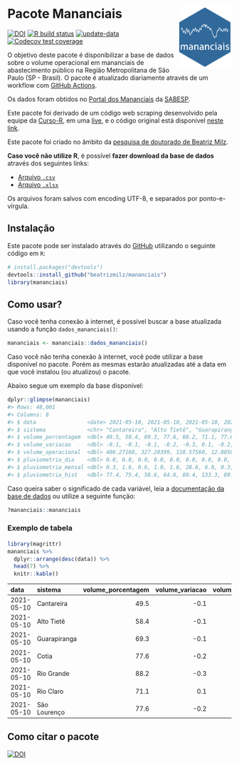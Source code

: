 
<!-- README.md is generated from README.Rmd. Please edit that file -->

# Pacote Mananciais <img src="man/figures/hexlogo.png" align="right" width = "120px"/>

<!-- badges: start -->

[![DOI](https://zenodo.org/badge/DOI/10.5281/zenodo.4733056.svg)](https://doi.org/10.5281/zenodo.4733056)
[![R build
status](https://github.com/beatrizmilz/mananciais/workflows/R-CMD-check/badge.svg)](https://github.com/beatrizmilz/mananciais/actions)
[![update-data](https://github.com/beatrizmilz/mananciais/actions/workflows/2-update_data.yaml/badge.svg)](https://github.com/beatrizmilz/mananciais/actions/workflows/2-update_data.yaml)
[![Codecov test
coverage](https://codecov.io/gh/beatrizmilz/mananciais/branch/master/graph/badge.svg)](https://codecov.io/gh/beatrizmilz/mananciais?branch=master)
<!-- badges: end -->

O objetivo deste pacote é disponibilizar a base de dados sobre o volume
operacional em mananciais de abastecimento público na Região
Metropolitana de São Paulo (SP - Brasil). O pacote é atualizado
diariamente através de um workflow com [GitHub
Actions](https://github.com/beatrizmilz/mananciais/actions).

Os dados foram obtidos no [Portal dos
Mananciais](http://mananciais.sabesp.com.br/Situacao) da
[SABESP](http://site.sabesp.com.br/site/Default.aspx).

Este pacote foi derivado de um código web scraping desenvolvido pela
equipe da [Curso-R](https://www.curso-r.com/), em uma
[live](https://youtu.be/jvZIxrMmOcQ), e o código original está
disponível [neste
link](https://github.com/curso-r/lives/blob/master/drafts/20200730_scraper_sabesp.R).

Este pacote foi criado no âmbito da [pesquisa de doutorado de Beatriz
Milz](https://beatrizmilz.github.io/tese/).

**Caso você não utilize R**, é possível **fazer download da base de
dados** através dos seguintes links:

  - [Arquivo
    `.csv`](https://github.com/beatrizmilz/mananciais/raw/master/inst/extdata/mananciais.csv)
  - [Arquivo
    `.xlsx`](https://github.com/beatrizmilz/mananciais/blob/master/inst/extdata/mananciais.xlsx?raw=true)

Os arquivos foram salvos com encoding UTF-8, e separados por
ponto-e-vírgula.

## Instalação

Este pacote pode ser instalado através do [GitHub](https://github.com/)
utilizando o seguinte código em `R`:

``` r
# install.packages("devtools")
devtools::install_github("beatrizmilz/mananciais")
library(mananciais)
```

## Como usar?

Caso você tenha conexão à internet, é possível buscar a base atualizada
usando a função `dados_mananciais()`:

``` r
mananciais <- mananciais::dados_mananciais() 
```

Caso você não tenha conexão à internet, você pode utilizar a base
disponível no pacote. Porém as mesmas estarão atualizadas até a data em
que você instalou (ou atualizou) o pacote.

Abaixo segue um exemplo da base disponível:

``` r
dplyr::glimpse(mananciais)
#> Rows: 48,001
#> Columns: 8
#> $ data                <date> 2021-05-10, 2021-05-10, 2021-05-10, 2021-05-10, 2…
#> $ sistema             <chr> "Cantareira", "Alto Tietê", "Guarapiranga", "Cotia…
#> $ volume_porcentagem  <dbl> 49.5, 58.4, 69.3, 77.6, 88.2, 71.1, 77.6, 49.6, 58…
#> $ volume_variacao     <dbl> -0.1, -0.1, -0.1, -0.2, -0.3, 0.1, -0.2, -0.2, -0.…
#> $ volume_operacional  <dbl> 486.27168, 327.20399, 118.57560, 12.80588, 98.9536…
#> $ pluviometria_dia    <dbl> 0.0, 0.0, 0.0, 0.0, 0.0, 0.0, 0.0, 0.0, 0.0, 0.2, …
#> $ pluviometria_mensal <dbl> 0.3, 1.6, 0.6, 1.0, 1.6, 28.6, 6.0, 0.3, 1.6, 0.6,…
#> $ pluviometria_hist   <dbl> 77.4, 75.4, 58.6, 64.6, 80.4, 133.3, 89.3, 77.4, 7…
```

Caso queira saber o significado de cada variável, leia a [documentação
da base de
dados](https://beatrizmilz.github.io/mananciais/reference/mananciais.html)
ou utilize a seguinte função:

``` r
?mananciais::mananciais
```

### Exemplo de tabela

``` r
library(magrittr)
mananciais %>% 
  dplyr::arrange(desc(data)) %>% 
  head(7) %>%
  knitr::kable()
```

| data       | sistema      | volume\_porcentagem | volume\_variacao | volume\_operacional | pluviometria\_dia | pluviometria\_mensal | pluviometria\_hist |
| :--------- | :----------- | ------------------: | ---------------: | ------------------: | ----------------: | -------------------: | -----------------: |
| 2021-05-10 | Cantareira   |                49.5 |            \-0.1 |           486.27168 |                 0 |                  0.3 |               77.4 |
| 2021-05-10 | Alto Tietê   |                58.4 |            \-0.1 |           327.20399 |                 0 |                  1.6 |               75.4 |
| 2021-05-10 | Guarapiranga |                69.3 |            \-0.1 |           118.57560 |                 0 |                  0.6 |               58.6 |
| 2021-05-10 | Cotia        |                77.6 |            \-0.2 |            12.80588 |                 0 |                  1.0 |               64.6 |
| 2021-05-10 | Rio Grande   |                88.2 |            \-0.3 |            98.95368 |                 0 |                  1.6 |               80.4 |
| 2021-05-10 | Rio Claro    |                71.1 |              0.1 |             9.72284 |                 0 |                 28.6 |              133.3 |
| 2021-05-10 | São Lourenço |                77.6 |            \-0.2 |            68.93775 |                 0 |                  6.0 |               89.3 |

## Como citar o pacote

[![DOI](https://zenodo.org/badge/DOI/10.5281/zenodo.4733056.svg)](https://doi.org/10.5281/zenodo.4733056)
